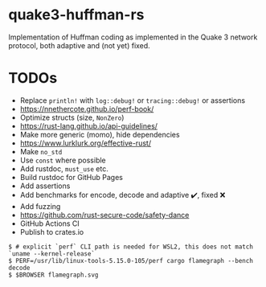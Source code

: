 # quake3-huffman-rs

Implementation of Huffman coding as implemented in the Quake 3 network protocol, both adaptive and (not yet) fixed.

# TODOs
- Replace `println!` with `log::debug!` or `tracing::debug!` or assertions
- https://nnethercote.github.io/perf-book/
- Optimize structs (size, `NonZero`)
- https://rust-lang.github.io/api-guidelines/
- Make more generic (momo), hide dependencies
- https://www.lurklurk.org/effective-rust/
- Make `no_std`
- Use `const` where possible
- Add rustdoc, `must_use` etc.
- Build rustdoc for GitHub Pages
- Add assertions
- Add benchmarks for encode, decode and adaptive ✔️, fixed ❌
- Add fuzzing
- https://github.com/rust-secure-code/safety-dance
- GitHub Actions CI
- Publish to crates.io

```console
$ # explicit `perf` CLI path is needed for WSL2, this does not match `uname --kernel-release`
$ PERF=/usr/lib/linux-tools-5.15.0-105/perf cargo flamegraph --bench decode
$ $BROWSER flamegraph.svg
```
